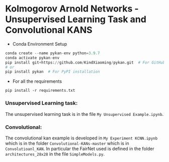 # Kolmogorov Arnold Networks - Unsupervised Learning Task and Convolutional KANS 

- Conda Environment Setup
```python
conda create --name pykan-env python=3.9.7
conda activate pykan-env
pip install git+https://github.com/KindXiaoming/pykan.git  # For GitHub installation
# or
pip install pykan  # For PyPI installation
```
- For all the requirements 
```
pip install -r requirements.txt
```

### Unsupervised Learning task: 
The unsupervised learning task is in the file `My Unsupervised Example.ipynb`. 

### Convolutional: 
The convolutional kan example is developed in `My Experiment KCNN.ipynb` which is in the folder 
`Convolutional-KANs-master` which is in `Convolutioanl_KAN`. In particular the FairNet used 
is defined in the folder `architectures_28x28` in the file `SimpleModels.py`.

